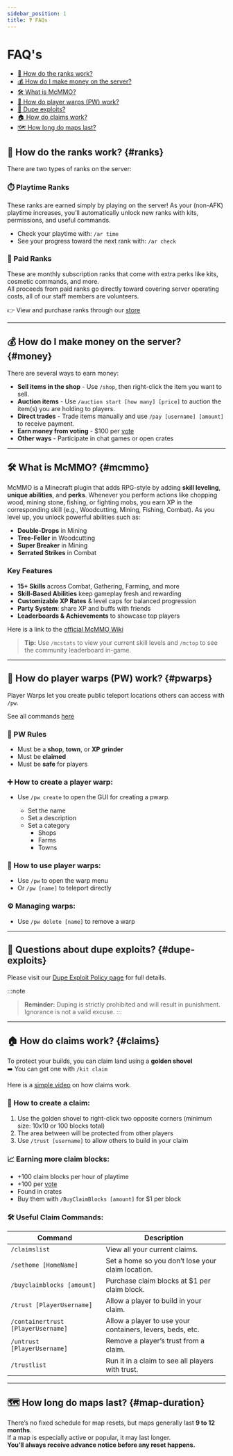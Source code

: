 ```yaml
---
sidebar_position: 1
title: ❓ FAQs
---
```

# FAQ's

- [🏅 How do the ranks work?](#ranks)  
- [💰 How do I make money on the server?](#money)  
- [🛠 What is McMMO?](#mcmmo)  
- [🧭 How do player warps (PW) work?](#pwarps)  
- [🚫 Dupe exploits?](#dupe-exploits)  
- [🏠 How do claims work?](#claims)  
- [🗺️ How long do maps last?](#map-duration)  



## 🏅 How do the ranks work? {#ranks}

There are two types of ranks on the server:

### ⏱️ Playtime Ranks
These ranks are earned simply by playing on the server! As your (non-AFK) playtime increases, you’ll automatically unlock new ranks with kits, permissions, and useful commands.

- Check your playtime with: `/ar time`  
- See your progress toward the next rank with: `/ar check`

### 💸 Paid Ranks
These are monthly subscription ranks that come with extra perks like kits, cosmetic commands, and more.  
All proceeds from paid ranks go directly toward covering server operating costs, all of our staff members are volunteers.

👉 View and purchase ranks through our [store](https://store.ogcraft.org)


---

## 💰 How do I make money on the server? {#money}

There are several ways to earn money:

- **Sell items in the shop** - Use `/shop`, then right-click the item you want to sell.
- **Auction items** - Use `/auction start [how many] [price]` to auction the item(s) you are holding to players.
- **Direct trades** - Trade items manually and use `/pay [username] [amount]` to receive payment.
- **Earn money from voting** -  $100 per [vote](/docs/Info/Voting)
- **Other ways** - Participate in chat games or open crates


---


## 🛠 What is McMMO? {#mcmmo}

McMMO is a Minecraft plugin that adds RPG-style by adding **skill leveling**, **unique abilities**, and **perks**. Whenever you perform actions like chopping wood, mining stone, fishing, or fighting mobs, you earn XP in the corresponding skill (e.g., Woodcutting, Mining, Fishing, Combat). As you level up, you unlock powerful abilities such as:

- **Double-Drops** in Mining  
- **Tree-Feller** in Woodcutting  
- **Super Breaker** in Mining  
- **Serrated Strikes** in Combat  

### Key Features

- **15+ Skills** across Combat, Gathering, Farming, and more  
- **Skill-Based Abilities** keep gameplay fresh and rewarding  
- **Customizable XP Rates** & level caps for balanced progression  
- **Party System**: share XP and buffs with friends  
- **Leaderboards & Achievements** to showcase top players  

Here is a link to the [official McMMO Wiki](https://wiki.mcmmo.org/)

> **Tip:** Use `/mcstats` to view your current skill levels and `/mctop` to see the community leaderboard in-game.


---

## 🧭 How do player warps (PW) work? {#pwarps}

Player Warps let you create public teleport locations others can access with `/pw`.

See all commands [here](/docs/Wiki/Commands#teleportation--movement)

### 📜 PW Rules
- Must be a **shop**, **town**, or **XP grinder**
- Must be **claimed**
- Must be **safe** for players

### ➕ How to create a player warp: 
- Use `/pw create` to open the GUI for creating a pwarp.

    - Set the name
    - Set a description
    - Set a category
        - Shops
        - Farms
        - Towns

### 🚀 How to use player warps:
- Use `/pw` to open the warp menu
- Or `/pw [name]` to teleport directly

### ⚙️ Managing warps:
- Use `/pw delete [name]` to remove a warp



---

## 🚫 Questions about dupe exploits? {#dupe-exploits}

Please visit our [Dupe Exploit Policy page](/docs/Wiki/Duping%20Policy) for full details.

:::note
> **Reminder:** Duping is strictly prohibited and will result in punishment. Ignorance is not a valid excuse.
:::

---

## 🏠 How do claims work? {#claims}

To protect your builds, you can claim land using a **golden shovel**  
➡️ You can get one with `/kit claim`

Here is a [simple video](https://youtu.be/REwWh0WqSDk?si=OmML8uEUxUNiESJl&t=600) on how claims work.

### 🔲 How to create a claim:
1. Use the golden shovel to right-click two opposite corners (minimum size: 10x10 or 100 blocks total)
2. The area between will be protected from other players
3. Use `/trust [username]` to allow others to build in your claim

### 📈 Earning more claim blocks:
- +100 claim blocks per hour of playtime
- +100 per [vote](/docs/Info/Voting)
- Found in crates
- Buy them with `/BuyClaimBlocks [amount]` for $1 per block

### 🛠️ Useful Claim Commands:
| Command                          | Description                                                             |
|----------------------------------|-------------------------------------------------------------------------|
| `/claimslist`                    | View all your current claims.                                           |
| `/sethome [HomeName]`            | Set a home so you don’t lose your claim location.                       |
| `/buyclaimblocks [amount]`       | Purchase claim blocks at $1 per claim block.                            |
| `/trust [PlayerUsername]`        | Allow a player to build in your claim.                                  |
| `/containertrust [PlayerUsername]` | Allow a player to use your containers, levers, beds, etc.             |
| `/untrust [PlayerUsername]`      | Remove a player’s trust from a claim.                                   |
| `/trustlist`                     | Run it in a claim to see all players with trust.                        |


---

## 🗺️ How long do maps last? {#map-duration}

There’s no fixed schedule for map resets, but maps generally last **9 to 12 months**.  
If a map is especially active or popular, it may last longer.  
**You’ll always receive advance notice before any reset happens.**
